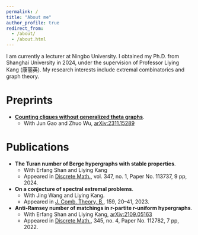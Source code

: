 ```yaml
---
permalink: /
title: "About me"
author_profile: true
redirect_from: 
  - /about/
  - /about.html
---
```


I am currently a lecturer at Ningbo University. I obtained my Ph.D. from Shanghai University in 2024, under the supervision of Professor Liying Kang (康丽英). My research interests include extremal combinatorics and graph theory.

**Preprints**
======
- **[Counting cliques without generalized theta graphs](https://arxiv.org/abs/2311.15289)**.
  - With Jun Gao and Zhuo Wu, [arXiv:2311.15289](https://arxiv.org/abs/2311.15289)

Publications
======

- **The Turan number of Berge hypergraphs with stable properties**.
  - With Erfang Shan and Liying Kang
  - Appeared in [Discrete Math.](https://www.sciencedirect.com/science/article/pii/S0012365X23004235?casa_token=POCaijDJFt8AAAAA:FfPbQCihG-HdxWs9tRUNQGDWaq0dxPyub_DR_X3zrIareuSZOAR_eM9_1UTBAV0JCfSZWfKjPk7P), vol. 347, no. 1, Paper No. 113737, 9 pp, 2024.
- **On a conjecture of spectral extremal problems**.
  - With Jing Wang and Liying Kang.
  - Appeared in [J. Comb. Theory, B.](https://www.sciencedirect.com/science/article/pii/S0095895622001198?casa_token=OTB7ga9DyeoAAAAA:wpuWOiAznAuY3nebZ47Y6IdiPyR7XmyNjrrOnA-EIlhpcjX43KXTaepkMam0b9UGSVcrl9C7Ouf5),  159, 20–41, 2023.
- **Anti-Ramsey number of matchings in r-partite r-uniform hypergraphs**.
  - With Erfang Shan and Liying Kang, [arXiv:2109.05163](https://arxiv.org/abs/2109.05163)
  - Appeared in [Discrete Math.](https://www.sciencedirect.com/science/article/abs/pii/S0012365X21004957), 345, no. 4, Paper No. 112782, 7 pp, 2022.
